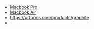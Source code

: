 - [Macbook Pro](https://www.apple.com/in/shop/buy-mac/macbook-pro/16-inch-space-black-apple-m3-pro-with-12-core-cpu-and-18-core-gpu-18gb-memory-512gb)
- [Macbook Air](https://www.apple.com/in/shop/buy-mac/macbook-air/15-inch-midnight-apple-m3-chip-with-8-core-cpu-and-10-core-gpu-8gb-memory-512gb)
- https://urturms.com/products/graphite
- 